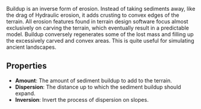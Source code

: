 Buildup is an inverse form of erosion. Instead of taking sediments away, like the drag of Hydraulic erosion, it adds crusting to convex edges of the terrain. All erosion features found in terrain design software focus almost exclusively on carving the terrain, which eventually result in a predictable model. Buildup conversely regenerates some of the lost mass and filling up the excessively carved and convex areas. This is quite useful for simulating ancient landscapes.

## Properties

- **Amount**: The amount of sediment buildup to add to the terrain.
- **Dispersion**: The distance up to which the sediment buildup should expand.
- **Inversion**: Invert the process of dispersion on slopes.